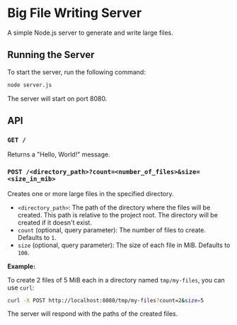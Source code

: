 # Big File Writing Server

A simple Node.js server to generate and write large files.

## Running the Server

To start the server, run the following command:

```bash
node server.js
```

The server will start on port 8080.

## API

### `GET /`

Returns a "Hello, World!" message.

### `POST /<directory_path>?count=<number_of_files>&size=<size_in_mib>`

Creates one or more large files in the specified directory.

-   `<directory_path>`: The path of the directory where the files will be created. This path is relative to the project root. The directory will be created if it doesn't exist.
-   `count` (optional, query parameter): The number of files to create. Defaults to `1`.
-   `size` (optional, query parameter): The size of each file in MiB. Defaults to `100`.

**Example:**

To create 2 files of 5 MiB each in a directory named `tmp/my-files`, you can use `curl`:

```bash
curl -X POST http://localhost:8080/tmp/my-files?count=2&size=5
```

The server will respond with the paths of the created files.
